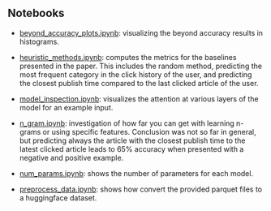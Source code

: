 ## Notebooks

- [beyond_accuracy_plots.ipynb](beyond_accuracy_plots.ipynb): visualizing the beyond accuracy results in histograms.

- [heuristic_methods.ipynb](heuristic_methods.ipynb): computes the metrics for the baselines presented in the paper. This includes the random method, predicting the most frequent category in the click history of the user, and predicting the closest publish time compared to the last clicked article of the user.

- [model_inspection.ipynb](model_inspection.ipynb): visualizes the attention at various layers of the model for an example input.

- [n_gram.ipynb](n_gram.ipynb): investigation of how far you can get with learning n-grams or using specific features. Conclusion was not so far in general, but predicting always the article with the closest publish time to the latest clicked article leads to 65% accuracy when presented with a negative and positive example.

- [num_params.ipynb](num_params.ipynb): shows the number of parameters for each model.

- [preprocess_data.ipynb](preprocess_data.ipynb): shows how convert the provided parquet files to a huggingface dataset.